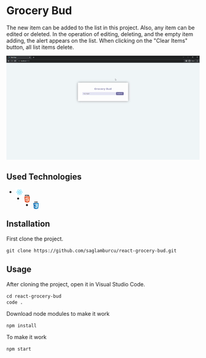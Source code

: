 # Grocery Bud
The new item can be added to the list in this project. Also, any item can be edited or deleted. In the operation of editing, deleting, and the empty item adding, the alert appears on the list. When clicking on the "Clear Items" button, all list items delete.

![project](./public/images/project.gif)

## Used Technologies
* <img align="left" height="20" src="https://raw.githubusercontent.com/github/explore/80688e429a7d4ef2fca1e82350fe8e3517d3494d/topics/react/react.png">

* <img align="left" style="margin-right: 3px" height="20" src="https://raw.githubusercontent.com/github/explore/80688e429a7d4ef2fca1e82350fe8e3517d3494d/topics/html/html.png">

* <img align="left" style="margin-right: 3px" height="20" src="https://raw.githubusercontent.com/github/explore/80688e429a7d4ef2fca1e82350fe8e3517d3494d/topics/css/css.png">

## Installation
First clone the project.
```
git clone https://github.com/saglamburcu/react-grocery-bud.git
```

## Usage
After cloning the project, open it in Visual Studio Code.
```
cd react-grocery-bud
code .
```
Download node modules to make it work
```
npm install
```
To make it work
```
npm start
```